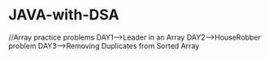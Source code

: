 # JAVA-with-DSA
//Array practice problems
DAY1-->Leader in an Array
DAY2-->HouseRobber problem
DAY3-->Removing Duplicates from Sorted Array
